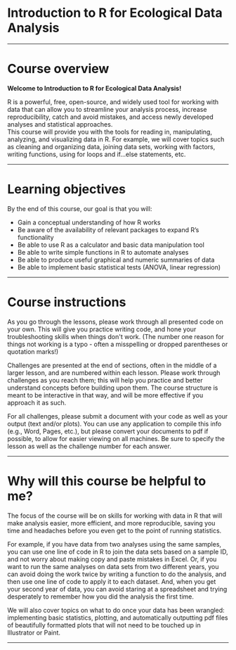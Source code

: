 # Introduction to R for Ecological Data Analysis

___

# Course overview

**Welcome to Introduction to R for Ecological Data Analysis!**

R is a powerful, free, open-source, and widely used tool for working with data that can allow you to streamline your analysis process, increase reproducibility, catch and avoid mistakes, and access newly developed analyses and statistical approaches.  
This course will provide you with the tools for reading in, manipulating, analyzing, and visualizing data in R.  For example, we will cover topics such as cleaning and organizing data, joining data sets, working with factors, writing functions, using for loops and if…else statements, etc.

___

# Learning objectives

By the end of this course, our goal is that you will:

*	Gain a conceptual understanding of how R works
*	Be aware of the availability of relevant packages to expand R’s functionality
*	Be able to use R as a calculator and basic data manipulation tool
*	Be able to write simple functions in R to automate analyses
*	Be able to produce useful graphical and numeric summaries of data
*	Be able to implement basic statistical tests (ANOVA, linear regression)

___

# Course instructions

As you go through the lessons, please work through all presented code on your own.  This will give you practice writing code, and hone your troubleshooting skills when things don't work.  (The number one reason for things not working is a typo - often a misspelling or dropped parentheses or quotation marks!)

Challenges are presented at the end of sections, often in the middle of a larger lesson, and are numbered within each lesson.  Please work through challenges as you reach them; this will help you practice and better understand concepts before building upon them.  The course structure is meant to be interactive in that way, and will be more effective if you approach it as such.

For all challenges, please submit a document with your code as well as your output (text and/or plots).  You can use any application to compile this info (e.g., Word, Pages, etc.), but please convert your documents to pdf if possible, to allow for easier viewing on all machines.  Be sure to specify the lesson as well as the challenge number for each answer.

___

# Why will this course be helpful to me?

The focus of the course will be on skills for working with data in R that will make analysis easier, more efficient, and more reproducible, saving you time and headaches before you even get to the point of running statistics.

For example, if you have data from two analyses using the same samples, you can use one line of code in R to join the data sets based on a sample ID, and not worry about making copy and paste mistakes in Excel. Or, if you want to run the same analyses on data sets from two different years, you can avoid doing the work twice by writing a function to do the analysis, and then use one line of code to apply it to each dataset. And, when you get your second year of data, you can avoid staring at a spreadsheet and trying desperately to remember how you did the analysis the first time.

We will also cover topics on what to do once your data has been wrangled: implementing basic statistics, plotting, and automatically outputting pdf files of beautifully formatted plots that will not need to be touched up in Illustrator or Paint.

___
